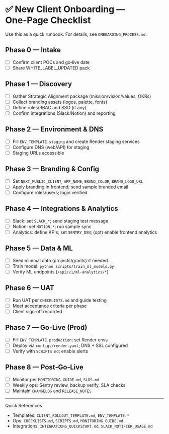 # ✅ New Client Onboarding — One‑Page Checklist

Use this as a quick runbook. For details, see `ONBOARDING_PROCESS.md`.

## Phase 0 — Intake

- [ ] Confirm client POCs and go‑live date
- [ ] Share WHITE_LABEL_UPDATED pack

## Phase 1 — Discovery

- [ ] Gather Strategic Alignment package (mission/vision/values, OKRs)
- [ ] Collect branding assets (logos, palette, fonts)
- [ ] Define roles/RBAC and SSO (if any)
- [ ] Confirm integrations (Slack/Notion) and reporting

## Phase 2 — Environment & DNS

- [ ] Fill `ENV_TEMPLATE.staging` and create Render staging services
- [ ] Configure DNS (web/API) for staging
- [ ] Staging URLs accessible

## Phase 3 — Branding & Config

- [ ] Set `NEXT_PUBLIC_CLIENT`, `APP_NAME`, `BRAND_COLOR`, `BRAND_LOGO_URL`
- [ ] Apply branding in frontend; send sample branded email
- [ ] Configure roles/users; login verified

## Phase 4 — Integrations & Analytics

- [ ] Slack: set `SLACK_*`; send staging test message
- [ ] Notion: set `NOTION_*`; run sample sync
- [ ] Analytics: define KPIs; set `SENTRY_DSN`; (opt) enable frontend analytics

## Phase 5 — Data & ML

- [ ] Seed minimal data (projects/grants) if needed
- [ ] Train model: `python scripts/train_ml_models.py`
- [ ] Verify ML endpoints (`/api/v1/ml-analytics/*`)

## Phase 6 — UAT

- [ ] Run UAT per `CHECKLISTS.md` and guide testing
- [ ] Meet acceptance criteria per phase
- [ ] Client sign‑off recorded

## Phase 7 — Go‑Live (Prod)

- [ ] Fill `ENV_TEMPLATE.production`; set Render envs
- [ ] Deploy via `configs/render.yaml`; DNS + SSL configured
- [ ] Verify with `SCRIPTS.md`; enable alerts

## Phase 8 — Post‑Go‑Live

- [ ] Monitor per `MONITORING_GUIDE.md`, `SLOS.md`
- [ ] Weekly ops: Sentry review, backup verify, SLA checks
- [ ] Maintain `CHANGELOG` and `RELEASE_NOTES`

---

Quick References

- Templates: `CLIENT_ROLLOUT_TEMPLATE.md`, `ENV_TEMPLATE.*`
- Ops: `CHECKLISTS.md`, `SCRIPTS.md`, `MONITORING_GUIDE.md`
- Integrations: `INTEGRATIONS_QUICKSTART.md`, `SLACK_NOTIFIER_USAGE.md`
